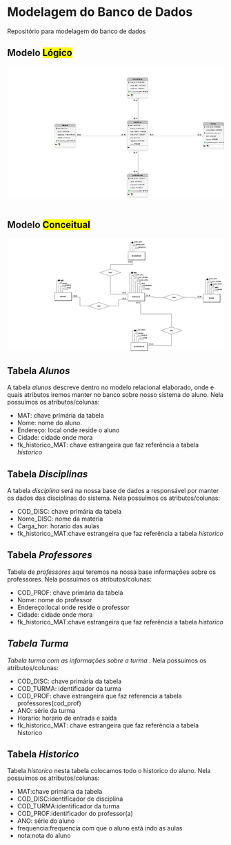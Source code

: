 # Modelagem do Banco de Dados
Repositório para modelagem do banco de dados
<h2>Modelo <mark>Lógico</mark></h2>
<div align="center">
  <img src="avaliacao.L.png"/>
</div>
<br/>
<h2>Modelo <mark>Conceitual <mark/></h2>
<div align="center">
  <img src="avaliacao.C.png"/>
</div>
<h2>Tabela <i>Alunos</i></h2>
A tabela <i>alunos</i> descreve dentro no modelo relacional elaborado, onde e quais atributos iremos manter no banco
sobre nosso sistema do aluno.
Nela possuímos os atributos/colunas:
<ul>
  <li>MAT: chave primária da tabela</li>
  <li>Nome: nome do aluno.</li>
  <li>Endereço: local onde reside o aluno</li>
  <li>Cidade: cidade onde mora</li>
  <li>fk_historico_MAT: chave estrangeira que faz referência a tabela <i>historico</i></li>
</ul>

<h2>Tabela <i>Disciplinas</i></h2>
A tabela <i>disciplina</i> será na nossa base de dados a responsável por manter os dados das disciplinas do sistema.
Nela possuímos os atributos/colunas:
<ul>
  <li>COD_DISC: chave primária da tabela</li>
  <li>Nome_DISC: nome da materia</li>
  <li>Carga_hor: horario das aulas</li>
  <li>fk_historico_MAT:chave estrangeira que faz referência a tabela <i>historico</i></li>
  </ul>

<h2>Tabela <i>Professores</i></h2>
Tabela de <i>professores</i> aqui teremos na nossa base informações sobre os professores.
Nela possuímos os atributos/colunas:
<ul>
  <li>COD_PROF: chave primária da tabela</li>
  <li>Nome: nome do professor</li>
  <li>Endereço:local onde reside o professor </li>
  <li>Cidade: cidade onde mora</li>
  <li>fk_historico_MAT:chave estrangeira que faz referência a tabela <i>historico</></li>
 </ul>
 
<h2>Tabela <i>Turma</i></h2>
Tabela <i>turma</i> com as informações sobre a turma </i></i> <i></i>.
Nela possuímos os atributos/colunas:
<ul>
  <li>COD_DISC: chave primária da tabela <i></i></li>
  <li>COD_TURMA: identificador da turma <i></i> </li>
  <li>COD_PROF: chave estrangeira que faz referencia a tabela professores(cod_prof)<i></i></li>
  <li>ANO: série da turma <i></i></li>
  <li>Horario: horario de entrada e saída <i></i></li>
  <li>fk_historico_MAT: chave estrangeira que faz referência a tabela historico<i></i></li>
</ul>

<h2>Tabela <i>Historico</i></h2>
Tabela <i>historico</i> nesta tabela colocamos todo o historico do aluno.
Nela possuímos os atributos/colunas:
<ul>
  <li>MAT:chave primária da tabela </li>
  <li>COD_DISC:identificador de disciplina <i></i></li>
  <li>COD_TURMA:identificador da turma <i></i> </li>
  <li>COD_PROF:identificador do professor(a) <i></i></li>
  <li>ANO: série do aluno <i></i></li>
  <li>frequencia:frequencia com que o aluno está indo as aulas<i></i></li>
  <li>nota:nota do aluno<i></i></li>
</ul>



